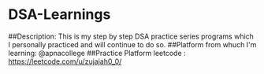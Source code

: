 # DSA-Learnings
##Description:
This is my step by step DSA practice series programs which I personally practiced and will continue to do so.
##Platform from whuch I'm learning:
@apnacollege
##Practice Platform
leetcode : https://leetcode.com/u/zujajah0_0/
